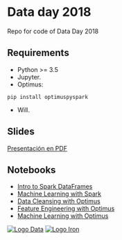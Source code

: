 # Data day 2018

Repo for code of Data Day 2018

## Requirements 

- Python >= 3.5
- Jupyter.
- Optimus:

`pip install optimuspyspark`

- Will.

## Slides

[Presentación en PDF](https://github.com/FavioVazquez/dataday2018/blob/master/data-day-2018.pdf)

## Notebooks

- [Intro to Spark DataFrames](https://github.com/FavioVazquez/dataday2018/blob/master/01_pyspark_df.ipynb)
- [Machine Learning with Spark](https://github.com/FavioVazquez/dataday2018/blob/master/02_pyspark_ml.ipynb)
- [Data Cleansing with Optimus](https://github.com/FavioVazquez/dataday2018/blob/master/03_optimus_data_cleansing.ipynb)
- [Feature Engineering with Optimus](https://github.com/FavioVazquez/dataday2018/blob/master/04_optimus_feature_engineering.ipynb)
- [Machine Learning with Optimus](https://github.com/FavioVazquez/dataday2018/blob/master/05_optimus_ml.ipynb)

[![Logo Data](https://www.bbvadata.com/wp-content/uploads/2016/07/bbvada_logo.png)](https://www.bbvadata.com)
[![Logo Iron](https://ironmussa.com/wp-content/uploads/2017/08/iron-svg-2.png)](https://ironmussa.com)

